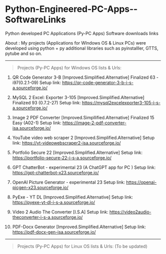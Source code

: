 # Python-Engineered-PC-Apps--SoftwareLinks
Python developed PC Applications (Py-PC Apps) Software downloads links

About :
My projects (Applications for WIndows OS & Linux PCs) were developed using python + py additional libraries such as pyinstalller, GTTS, pytube and so on.

-----------------------------------------------------------------------------------------------------------------------------------

>  Projects (Py-PC Apps) for Windows OS lists & Urls:     

1) QR Code Generator 3-B [Improved.Simplified.Alternative] Finalized 63 - i97(0.2.1-09) Setup link: https://qr-code-generator-3-b-i-s-a.sourceforge.io/

3) MySQL 2 Excel: Exporter 3-105 [Improved.Simplified.Alternative] Finalized 93 (0.7.2-27) Setup link: https://mysql2excelexporter3-105-i-s-a.sourceforge.io/
    
5) Image 2 PDF Converter [Improved.Simpllified.Alternative] Finalized 15 Easy (A02-1) Setup link: https://image-2-pdf-converter-isa.sourceforge.io/

6) YouTube video web scraper 2 [Improved.Simplified.Alternative] Setup link: https://yt-videowebscraper2-isa.sourceforge.io/

7) Portfolio Secure 22 [Improved.Simplified.Alternative] Setup link: https://portfolio-secure-22-i-s-a.sourceforge.io/

8) GPT ChatterBot - experimental 23 (A ChatGPT app for PC ) Setup link: https://gpt-chatterbot-x23.sourceforge.io/

9) OpenAI Picture Generator - experimental 23 Setup link: https://openai-picgen-x23.sourceforge.io/

10) PyExe - YT DL [Improved.Simplified.Alternative] Setup link: https://pyexe-yt-dl-i-s-a.sourceforge.io/

11) Video 2 Audio The Converter [I.S.A] Setup link: https://video2audio-theconverter-i-s-a.sourceforge.io/
   
12) PDF-Docx Generator [Improved.Simplified.Alternative] Setup link: https://pdf-docx-gen-isa.sourceforge.io/
    
-----------------------------------------------------------------------------------------------------------------------------------

> Projects (Py-PC Apps) for Linux OS lists & Urls: (To be updated)

